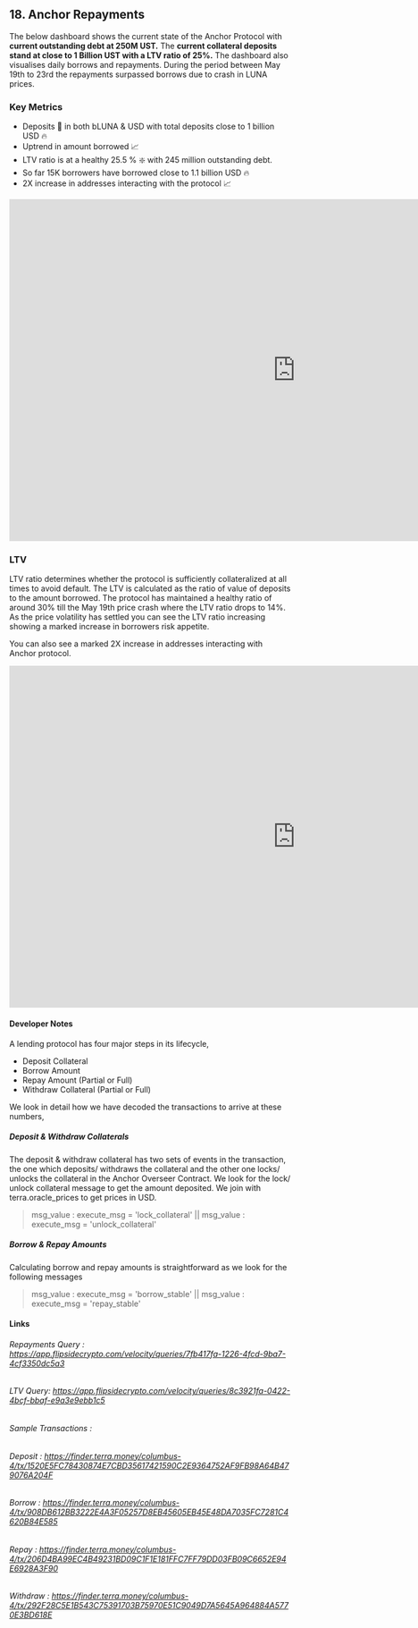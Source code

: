 ## 18. Anchor Repayments

The below dashboard shows the current state of the Anchor Protocol with **current outstanding debt at 250M UST.** The **current collateral deposits stand at close to 1 Billion UST with a LTV ratio of 25%.** The dashboard also visualises daily borrows and repayments. During the period between May 19th to 23rd the repayments surpassed borrows due to crash in LUNA prices.   

### Key Metrics  
* Deposits 🔺 in both bLUNA & USD with total deposits close to 1 billion USD 🔥
* Uptrend in amount borrowed 📈
* LTV ratio is at a healthy 25.5 % ❇️ with 245 million outstanding debt.
* So far 15K borrowers have borrowed close to 1.1 billion USD 🔥
* 2X increase in addresses interacting with the protocol 📈

<iframe width="1024" height="612" src="https://app.powerbi.com/view?r=eyJrIjoiNGFhMDcxNjUtYWZhMC00MDcwLWI3NjYtMjg2YWUzMDZmZTk1IiwidCI6ImIyNzI1YWM4LTMyY2MtNDhjZS1iYTdmLTc4MmFlYjQxNTUwYSJ9" frameborder="0" allowFullScreen="true"></iframe>


### LTV

LTV ratio determines whether the protocol is sufficiently collateralized at all times to avoid default. The LTV is calculated as the ratio of value of deposits to the amount borrowed. The protocol has maintained a healthy ratio of around 30% till the May 19th price crash where the LTV ratio drops to 14%. As the price volatility has settled you can see the LTV ratio increasing showing a marked increase in borrowers risk appetite.  

You can also see a marked 2X increase in addresses interacting with Anchor protocol.  

<iframe width="1024" height="612" src="https://app.powerbi.com/view?r=eyJrIjoiMjhjYWFiOTktMDBlYi00NDA5LWE4NTEtNmM2ZGE1ZDViMGE4IiwidCI6ImIyNzI1YWM4LTMyY2MtNDhjZS1iYTdmLTc4MmFlYjQxNTUwYSJ9" frameborder="0" allowFullScreen="true"></iframe>

#### Developer Notes  

A lending protocol has four major steps in its lifecycle,

* Deposit Collateral
* Borrow Amount
* Repay Amount (Partial or Full)
* Withdraw Collateral (Partial or Full)

We look in detail how we have decoded the transactions to arrive at these numbers,
  
##### Deposit & Withdraw Collaterals  

The deposit & withdraw collateral has two sets of events in the transaction, the one which deposits/ withdraws the collateral and the other one locks/ unlocks the collateral in the Anchor Overseer Contract. We look for the lock/ unlock collateral message to get the amount deposited. We join with terra.oracle_prices to get prices in USD.

> msg_value : execute_msg = 'lock_collateral'  ||  msg_value : execute_msg = 'unlock_collateral'


##### Borrow & Repay Amounts
  
Calculating borrow and repay amounts is straightforward as we look for the following messages 

> msg_value : execute_msg = 'borrow_stable' || msg_value : execute_msg = 'repay_stable'  

#### Links
###### Repayments Query : <https://app.flipsidecrypto.com/velocity/queries/7fb417fa-1226-4fcd-9ba7-4cf3350dc5a3>
###### LTV Query: <https://app.flipsidecrypto.com/velocity/queries/8c3921fa-0422-4bcf-bbaf-e9a3e9ebb1c5>
######  Sample Transactions : 
###### Deposit : <https://finder.terra.money/columbus-4/tx/1520E5FC78430874E7CBD35617421590C2E9364752AF9FB98A64B479076A204F>
###### Borrow : <https://finder.terra.money/columbus-4/tx/908DB612BB3222E4A3F05257D8EB45605EB45E48DA7035FC7281C4620B84E585>
###### Repay : <https://finder.terra.money/columbus-4/tx/206D4BA99EC4B49231BD09C1F1E181FFC7FF79DD03FB09C6652E94E6928A3F90>
###### Withdraw : <https://finder.terra.money/columbus-4/tx/292F28C5E1B543C75391703B75970E51C9049D7A5645A964884A5770E3BD618E>
